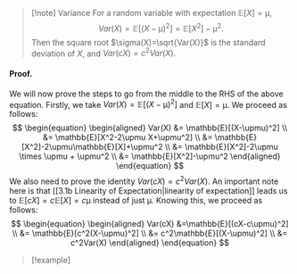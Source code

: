 >[!note] Variance
>For a random variable with expectation $\mathbb{E}[X]=\upmu$,
>$$Var(X)=\mathbb{E}[(X-\upmu)^2]=\mathbb{E}[X^2] - \upmu^2.$$
>Then the square root $\sigma(X)=\sqrt{Var(X)}$ is the standard deviation of $X$, and
>$Var(cX)=c^2Var(X).$
>
#### Proof.
We will now prove the steps to go from the middle to the RHS of the above equation. Firstly, we take $Var(X)=\mathbb{E}[(X-\upmu)^2]$ and $\mathbb{E}[X]=\upmu$. We proceed as follows:
$$
\begin{equation}
\begin{aligned}
Var(X) &= \mathbb{E}[(X-\upmu)^2] \\
&= \mathbb{E}[X^2-2\upmu X+\upmu^2] \\
&= \mathbb{E}[X^2]-2\upmu\mathbb{E}[X]+\upmu^2 \\
&= \mathbb{E}[X^2]-2\upmu \times \upmu + \upmu^2 \\
&= \mathbb{E}[X^2]-\upmu^2
\end{aligned}
\end{equation}
$$
We also need to prove the identity $Var(cX)=c^2Var(X)$. An important note here is that  [[3.1b Linearity of Expectation|linearity of expectation]] leads us to $\mathbb{E}[cX]=c\mathbb{E}[X]=c \upmu$ instead of just $\upmu$. Knowing this, we proceed as follows:
$$
\begin{equation}
\begin{aligned}
Var(cX) &=\mathbb{E}[(cX-c\upmu)^2] \\
&= \mathbb{E}[c^2(X-\upmu)^2] \\
&= c^2\mathbb{E}[(X-\upmu)^2] \\
&= c^2Var(X)
\end{aligned}
\end{equation}
$$

> [!example] 
> 